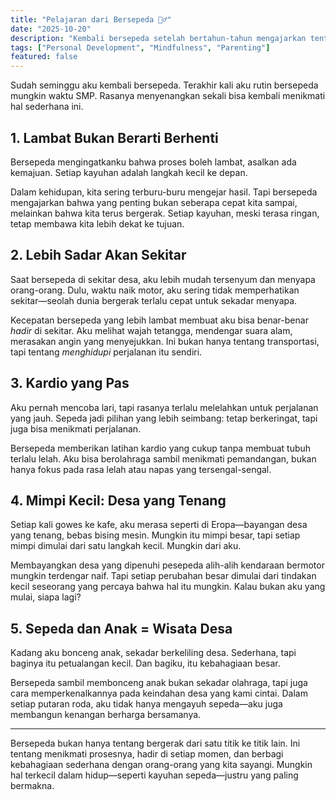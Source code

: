 ```yaml
---
title: "Pelajaran dari Bersepeda 🚴‍♂️"
date: "2025-10-20"
description: "Kembali bersepeda setelah bertahun-tahun mengajarkan tentang proses, kesadaran, dan kebahagiaan sederhana dalam hidup."
tags: ["Personal Development", "Mindfulness", "Parenting"]
featured: false
---
```


Sudah seminggu aku kembali bersepeda. Terakhir kali aku rutin bersepeda mungkin waktu SMP. Rasanya menyenangkan sekali bisa kembali menikmati hal sederhana ini.

## 1. Lambat Bukan Berarti Berhenti

Bersepeda mengingatkanku bahwa proses boleh lambat, asalkan ada kemajuan. Setiap kayuhan adalah langkah kecil ke depan.

Dalam kehidupan, kita sering terburu-buru mengejar hasil. Tapi bersepeda mengajarkan bahwa yang penting bukan seberapa cepat kita sampai, melainkan bahwa kita terus bergerak. Setiap kayuhan, meski terasa ringan, tetap membawa kita lebih dekat ke tujuan.

## 2. Lebih Sadar Akan Sekitar

Saat bersepeda di sekitar desa, aku lebih mudah tersenyum dan menyapa orang-orang. Dulu, waktu naik motor, aku sering tidak memperhatikan sekitar—seolah dunia bergerak terlalu cepat untuk sekadar menyapa.

Kecepatan bersepeda yang lebih lambat membuat aku bisa benar-benar _hadir_ di sekitar. Aku melihat wajah tetangga, mendengar suara alam, merasakan angin yang menyejukkan. Ini bukan hanya tentang transportasi, tapi tentang _menghidupi_ perjalanan itu sendiri.

## 3. Kardio yang Pas

Aku pernah mencoba lari, tapi rasanya terlalu melelahkan untuk perjalanan yang jauh. Sepeda jadi pilihan yang lebih seimbang: tetap berkeringat, tapi juga bisa menikmati perjalanan.

Bersepeda memberikan latihan kardio yang cukup tanpa membuat tubuh terlalu lelah. Aku bisa berolahraga sambil menikmati pemandangan, bukan hanya fokus pada rasa lelah atau napas yang tersengal-sengal.

## 4. Mimpi Kecil: Desa yang Tenang

Setiap kali gowes ke kafe, aku merasa seperti di Eropa—bayangan desa yang tenang, bebas bising mesin. Mungkin itu mimpi besar, tapi setiap mimpi dimulai dari satu langkah kecil. Mungkin dari aku.

Membayangkan desa yang dipenuhi pesepeda alih-alih kendaraan bermotor mungkin terdengar naif. Tapi setiap perubahan besar dimulai dari tindakan kecil seseorang yang percaya bahwa hal itu mungkin. Kalau bukan aku yang mulai, siapa lagi?

## 5. Sepeda dan Anak = Wisata Desa

Kadang aku bonceng anak, sekadar berkeliling desa. Sederhana, tapi baginya itu petualangan kecil. Dan bagiku, itu kebahagiaan besar.

Bersepeda sambil membonceng anak bukan sekadar olahraga, tapi juga cara memperkenalkannya pada keindahan desa yang kami cintai. Dalam setiap putaran roda, aku tidak hanya mengayuh sepeda—aku juga membangun kenangan berharga bersamanya.

---

Bersepeda bukan hanya tentang bergerak dari satu titik ke titik lain. Ini tentang menikmati prosesnya, hadir di setiap momen, dan berbagi kebahagiaan sederhana dengan orang-orang yang kita sayangi. Mungkin hal terkecil dalam hidup—seperti kayuhan sepeda—justru yang paling bermakna.
